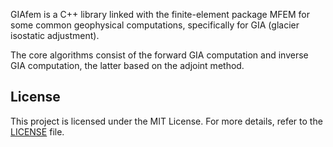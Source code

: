 GIAfem is a C++ library linked with the finite-element package MFEM for some common geophysical computations, specifically for GIA (glacier isostatic adjustment).

The core algorithms consist of the forward GIA computation and inverse GIA computation, the latter based on the adjoint method.

**License**
---
This project is licensed under the MIT License. For more details, refer to the [LICENSE](LICENSE) file.
 

